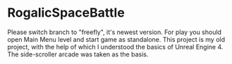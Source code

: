 # RogalicSpaceBattle
Please switch branch to "freefly", it's newest version.
For play you should open Main Menu level and start game as standalone.
This project is my old project, with the help of which I understood the basics of Unreal Engine 4. The side-scroller arcade was taken as the basis.
